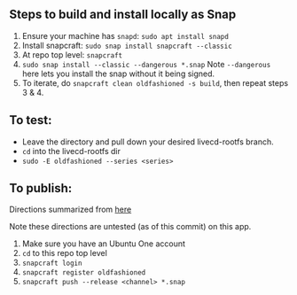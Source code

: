 ## Steps to build and install locally as Snap

1. Ensure your machine has `snapd`: `sudo apt install snapd`
2. Install snapcraft: `sudo snap install snapcraft --classic`
3. At repo top level: `snapcraft`
4. `sudo snap install --classic --dangerous *.snap`
    Note `--dangerous` here lets you install the snap without it being signed.
5. To iterate, do `snapcraft clean oldfashioned -s build`, then repeat steps
    3 & 4.

## To test:

- Leave the directory and pull down your desired livecd-rootfs branch.
- `cd` into the livecd-rootfs dir
- `sudo -E oldfashioned --series <series>`

## To publish:

Directions summarized from [here](https://snapcraft.io/first-snap/python/linux/push)

Note these directions are untested (as of this commit) on this app.

1. Make sure you have an Ubuntu One account
2. `cd` to this repo top level
3. `snapcraft login`
4. `snapcraft register oldfashioned`
5. `snapcraft push --release <channel> *.snap`

